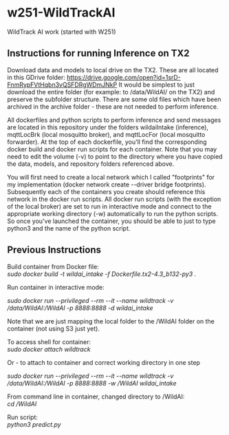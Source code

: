 # w251-WildTrackAI
WildTrack AI work (started with W251)


## Instructions for running Inference on TX2
Download data and models to local drive on the TX2. These are all located in this GDrive folder: https://drive.google.com/open?id=1srD-FnmRypFVtHqbn3vQSFDRgWDmJNkP 
It would be simplest to just download the entire folder (for example: to /data/WildAI/ on the TX2) and preserve the subfolder structure. There are some old files which have been archived in the archive folder - these are not needed to perform inference.

All dockerfiles and python scripts to perform inference and send messages are located in this repository under the folders wildaiIntake (inference), mqttLocBrk (local mosquitto broker), and mqttLocFor (local mosquitto forwarder). At the top of each dockerfile, you'll find the corresponding docker build and docker run scripts for each container. Note that you may need to edit the volume (-v) to point to the directory where you have copied the data, models, and repository folders referenced above.

You will first need to create a local network which I called "footprints" for my implementation (docker network create --driver bridge footprints). Subsequently each of the containers you create should reference this network in the docker run scripts. All docker run scripts (with the exception of the local broker) are set to run in interactive mode and connect to the appropriate working directory (-w) automatically to run the python scripts. So once you've launched the container, you should be able to just to type python3 and the name of the python script.


Previous Instructions
----
Build container from Docker file:  
*sudo docker build -t wildai_intake -f Dockerfile.tx2-4.3_b132-py3 .*

Run container in interactive mode:   

*sudo docker run --privileged --rm --it --name wildtrack -v /data/WildAI:/WildAI -p 8888:8888 -d wildai_intake*  

Note that we are just mapping the local folder to the /WildAI folder on the container (not using S3 just yet).   

To access shell for container:   
*sudo docker attach wildtrack*   


Or - to attach to container and correct working directory in one step

*sudo docker run --privileged --rm --it --name wildtrack -v /data/WildAI:/WildAI -p 8888:8888 -w /WildAI wildai_intake*


From command line in container, changed directory to /WildAI:  
*cd /WildAI*  
  
Run script:    
*python3 predict.py*
